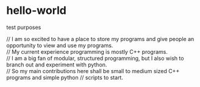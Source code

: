 # hello-world
test purposes
<p>
// I am so excited to have a place to store my programs and give people an opportunity to view and use my programs.
<br> // My current experience programming is mostly C++ programs. 
<br> // I am a big fan of modular, structured programming, but I also wish to branch out and experiment with python.  
<br> // So my main contributions here shall be small to medium sized C++ programs and simple python // scripts to start. 
</p>
